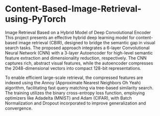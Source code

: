 # Content-Based-Image-Retrieval-using-PyTorch
Image Retrieval Based on a Hybrid Model of Deep Convolutional Encoder
This project presents an effective hybrid deep learning model for content-based image retrieval (CBIR), designed to bridge the semantic gap in visual search tasks. The proposed approach integrates a 6-layer Convolutional Neural Network (CNN) with a 3-layer Autoencoder for high-level semantic feature extraction and dimensionality reduction, respectively. The CNN captures rich, abstract visual features, while the autoencoder compresses the 2048-dimensional vectors into compact 128-bit representations.

To enable efficient large-scale retrieval, the compressed features are indexed using the Annoy (Approximate Nearest Neighbors Oh Yeah) algorithm, facilitating fast query matching via tree-based similarity search. The training utilizes the binary cross-entropy loss function, employing optimizers like Adadelta (MNIST) and Adam (CIFAR), with Batch Normalization and Dropout incorporated to improve generalization and convergence.
